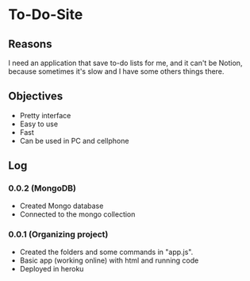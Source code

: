 # To-Do-Site

## Reasons
I need an application that save to-do lists for me, and it can't be Notion, because sometimes it's slow and I have some others things there.

## Objectives
- Pretty interface
- Easy to use
- Fast
- Can be used in PC and cellphone

## Log

### 0.0.2 (MongoDB)
- Created Mongo database
- Connected to the mongo collection

### 0.0.1 (Organizing project)
- Created the folders and some commands in "app.js".
- Basic app (working online) with html and running code
- Deployed in heroku
